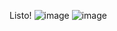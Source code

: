Listo!
![image](https://github.com/user-attachments/assets/02e80289-3ad6-4b92-b97c-751ca09a80e8)
![image](https://github.com/user-attachments/assets/b9c88e0f-d24e-4fc3-b94d-5b89ea908b4a)
